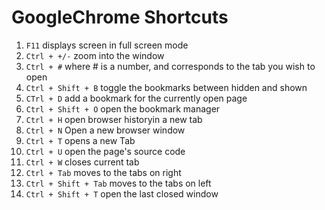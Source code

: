 # GoogleChrome Shortcuts

1. `F11` displays screen in full screen mode
2. `Ctrl + +/-` zoom into the window
3. `Ctrl + #` where # is a number, and corresponds to the tab you wish to open
4. `Ctrl + Shift + B` toggle the bookmarks between hidden and shown
5. `CTrl + D` add a bookmark for the currently open page
6. `Ctrl + Shift + O` open the bookmark manager
7. `Ctrl + H` open browser historyin a new tab
8. `Ctrl + N` Open a new browser window
9. `Ctrl + T` opens a new Tab
10. `Ctrl + U` open the page's source code
11. `Ctrl + W` closes current tab
12. `Ctrl + Tab` moves to the tabs on right
13. `Ctrl + Shift + Tab` moves to the tabs on left
14. `Ctrl + Shift + T` open the last closed window
